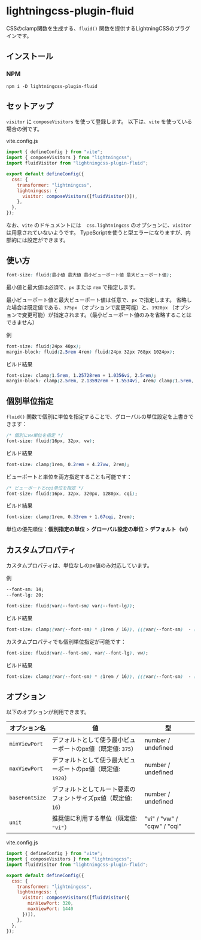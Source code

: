 # lightningcss-plugin-fluid

CSSのclamp関数を生成する、`fluid()` 関数を提供するLightningCSSのプラグインです。



## インストール

### NPM

```
npm i -D lightningcss-plugin-fluid
```


## セットアップ


`visitor` に `composeVisitors` を使って登録します。
以下は、`vite` を使っている場合の例です。


vite.config.js
```javascript
import { defineConfig } from "vite";
import { composeVisitors } from "lightningcss";
import fluidVisitor from "lightningcss-plugin-fluid";

export default defineConfig({
  css: {
    transformer: "lightningcss",
    lightningcss: {
      visitor: composeVisitors([fluidVisitor()]),
    },
  },
});
```

なお、`vite` のドキュメントには　`css.lightningcss` のオプションに、`visitor` は用意されていないようです。
TypeScriptを使うと型エラーになりますが、内部的には設定ができます。


## 使い方

```css
font-size: fluid(最小値 最大値 最小ビューポート値 最大ビューポート値);
```


最小値と最大値は必須で、`px` または `rem` で指定します。

最小ビューポート値と最大ビューポート値は任意で、`px` で指定します。
省略した場合は既定値である、`375px` （オプションで変更可能）と、`1920px` （オプションで変更可能）が指定されます。（最小ビューポート値のみを省略することはできません）

例
```css
font-size: fluid(24px 40px);
margin-block: fluid(2.5rem 4rem) fluid(24px 32px 768px 1024px);
```



ビルド結果
```css
font-size: clamp(1.5rem, 1.25728rem + 1.0356vi, 2.5rem);
margin-block: clamp(2.5rem, 2.13592rem + 1.5534vi, 4rem) clamp(1.5rem, 0rem + 3.125vi, 2rem);
```

## 個別単位指定

`fluid()` 関数で個別に単位を指定することで、グローバルの単位設定を上書きできます：

```css
/* 個別にvw単位を指定 */
font-size: fluid(16px, 32px, vw);
```

ビルド結果
```css
font-size: clamp(1rem, 0.2rem + 4.27vw, 2rem);
```

ビューポートと単位を両方指定することも可能です：

```css
/* ビューポートとcqi単位を指定 */
font-size: fluid(16px, 32px, 320px, 1280px, cqi);
```

ビルド結果
```css
font-size: clamp(1rem, 0.33rem + 1.67cqi, 2rem);
```

単位の優先順位：**個別指定の単位** > **グローバル設定の単位** > **デフォルト（vi）**

## カスタムプロパティ

カスタムプロパティは、単位なしのpx値のみ対応しています。

例
```css
--font-sm: 14;
--font-lg: 20;

font-size: fluid(var(--font-sm) var(--font-lg));
```

ビルド結果
```css
font-size: clamp((var(--font-sm) * (1rem / 16)), (((var(--font-sm)  - ((var(--font-lg)  - var(--font-sm)) / (1920 - 375)) * 375 ) * (1rem / 16))  + ( ((var(--font-lg)  - var(--font-sm)) / (1920 - 375)) * 100vi)), (var(--font-lg) * (1rem / 16)));
```

カスタムプロパティでも個別単位指定が可能です：

```css
font-size: fluid(var(--font-sm), var(--font-lg), vw);
```

ビルド結果
```css
font-size: clamp((var(--font-sm) * (1rem / 16)), (((var(--font-sm)  - ((var(--font-lg)  - var(--font-sm)) / (1920 - 375)) * 375 ) * (1rem / 16))  + ( ((var(--font-lg)  - var(--font-sm)) / (1920 - 375)) * 100vw)), (var(--font-lg) * (1rem / 16)));
```


## オプション

以下のオプションが利用できます。

| オプション名 | 値 | 型   |
| --- | --- | --- |
| `minViewPort` | デフォルトとして使う最小ビューポートのpx値（既定値: `375`）  | number / undefined  |
| `maxViewPort`  |  デフォルトとして使う最大ビューポートのpx値（既定値: `1920`）  | number / undefined |
| `baseFontSize`  | デフォルトとしてルート要素のフォントサイズpx値（既定値: `16`） | number / undefined |
| `unit`  | 推奨値に利用する単位（既定値: `"vi"`） | "vi" / "vw" / "cqw" / "cqi" |


vite.config.js
```javascript
import { defineConfig } from "vite";
import { composeVisitors } from "lightningcss";
import fluidVisitor from "lightningcss-plugin-fluid";

export default defineConfig({
  css: {
    transformer: "lightningcss",
    lightningcss: {
      visitor: composeVisitors([fluidVisitor({
        minViewPort: 320,
        maxViewPort: 1440
      })]),
    },
  },
});
```
